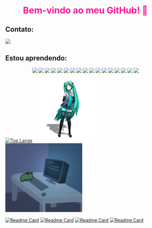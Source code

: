 <h1 style="color:#FF1493" align="center">Bem-vindo ao meu GitHub! 🐸</h1>

## Contato:

<a href="https://www.linkedin.com/in/marina-k-e/">
  <img src="https://img.shields.io/badge/LinkedIn-0077B5?style=for-the-badge&logo=linkedin&logoColor=white"/>
</a>

## Estou aprendendo: 

<p align="center">
  <img src="https://img.shields.io/badge/Java-ED8B00?style=for-the-badge&logo=java&logoColor=white"/>
  <img src="https://img.shields.io/badge/C%2B%2B-00599C?style=for-the-badge&logo=c%2B%2B&logoColor=white"/>
  <img src="https://img.shields.io/badge/Spring-6DB33F?style=for-the-badge&logo=spring&logoColor=white"/>
  <img src="https://img.shields.io/badge/Android-3DDC84?style=for-the-badge&logo=android&logoColor=white"/> 
  <img src="https://img.shields.io/badge/JavaScript-F7DF1E?style=for-the-badge&logo=javascript&logoColor=black"/> 
  <img src="https://img.shields.io/badge/TypeScript-007ACC?style=for-the-badge&logo=typescript&logoColor=white"/> 
  <img src="https://img.shields.io/badge/Node.js-43853D?style=for-the-badge&logo=node.js&logoColor=white"/> 
  <img src="https://img.shields.io/badge/Express.js-404D59?style=for-the-badge"/> 
  <img src="https://img.shields.io/badge/MySQL-005C84?style=for-the-badge&logo=mysql&logoColor=white"/> 
  <img src="https://img.shields.io/badge/Lua-2C2D72?style=for-the-badge&logo=lua&logoColor=white"/> 
  <img src="https://img.shields.io/badge/Python-14354C?style=for-the-badge&logo=python&logoColor=white"/> 
  <img src="https://img.shields.io/badge/HTML5-E34F26?style=for-the-badge&logo=html5&logoColor=white"/>
  <img src="https://img.shields.io/badge/CSS-239120?&style=for-the-badge&logo=css3&logoColor=white"/>
  <img src="https://img.shields.io/badge/PHP-777BB4?style=for-the-badge&logo=php&logoColor=white"/>
  <img src="https://img.shields.io/badge/Bootstrap-563D7C?style=for-the-badge&logo=bootstrap&logoColor=white"/>
  <img src="https://img.shields.io/badge/Go-00ADD8?style=for-the-badge&logo=go&logoColor=white"/>
  <img src="https://img.shields.io/badge/Delphi_RAD_Studio-B22222?style=for-the-badge&logo=delphi&logoColor=white"/>
</p> 

[![Top Langs](https://github-readme-stats.vercel.app/api/top-langs/?username=Marinakrae&layout=compact&langs_count=10)](https://github.com/Marinakrae/github-readme-stats)
<img src="https://github.com/Marinakrae/imagens_sites/blob/a9d2004328480e4ec647c0f3be6fde9997cebea9/miku.gif" height="200">
<img src="https://github.com/Marinakrae/imagens_sites/blob/33b38eed33a893017cc1a8e0e3be37caa1bf0d67/sapo.gif" height="215"> 

[![Readme Card](https://github-readme-stats.vercel.app/api/pin/?username=marinakrae&repo=Papas_Freezeria)](https://github.com/marinakrae/Papas_Freezeria)
[![Readme Card](https://github-readme-stats.vercel.app/api/pin/?username=marinakrae&repo=Adivinhe_o_Numero_Lua)](https://github.com/marinakrae/Adivinhe_o_Numero_Lua)
[![Readme Card](https://github-readme-stats.vercel.app/api/pin/?username=Marinakrae&repo=API_REST_Cadastro_de_Produtos)](https://github.com/Marinakrae/API_REST_Cadastro_de_Produtos)
[![Readme Card](https://github-readme-stats.vercel.app/api/pin/?username=Marinakrae&repo=Morango)](https://github.com/Marinakrae/Morango)
